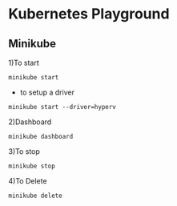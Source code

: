 # Kubernetes Playground

## Minikube

1)To start

```
minikube start
```

- to setup a driver

```
minikube start --driver=hyperv
```

2)Dashboard

```
minikube dashboard
```

3)To stop

```
minikube stop

```

4)To Delete

```
minikube delete
```
